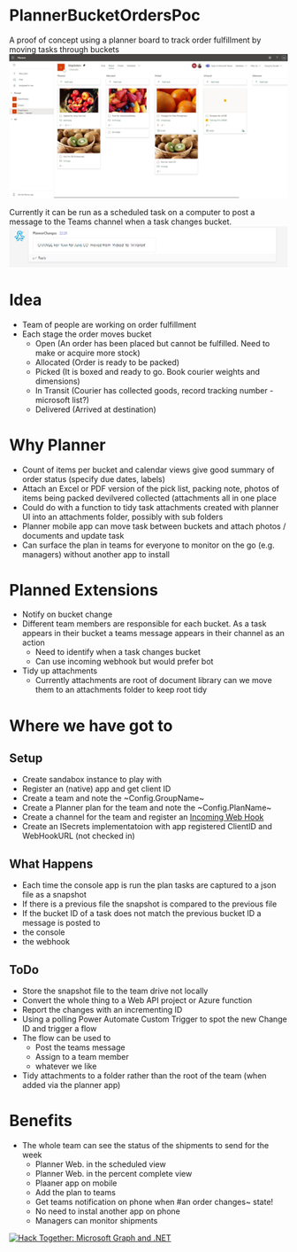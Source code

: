 # PlannerBucketOrdersPoc
A proof of concept using a planner board to track order fulfillment by moving tasks through buckets
<picture>
  <img alt="The planner that is monitored by the code" src="https://github.com/bobonline19/PlannerBucketOrdersPoc/blob/798a9cca639ea6aff7fd5c2ea789331b7de0cb00/docs/Planner.jpeg">
</picture>

Currently it can be run as a scheduled task on a computer to post a message to the Teams channel when a task changes bucket.
<picture>
  <img alt="A teams message because a task has changed bucket" src="https://github.com/bobonline19/PlannerBucketOrdersPoc/blob/798a9cca639ea6aff7fd5c2ea789331b7de0cb00/docs/change%20notification.png">
</picture>

# Idea
- Team of people are working on order fulfillment
- Each stage the order moves bucket
  - Open (An order has been placed but cannot be fulfilled. Need to make or acquire more stock)
  - Allocated (Order is ready to be packed)
  - Picked (It is boxed and ready to go. Book courier weights and dimensions)
  - In Transit (Courier has collected goods, record tracking number - microsoft list?)
  - Delivered (Arrived at destination)
 
 # Why Planner
 - Count of items per bucket and calendar views give good summary of order status (specify due dates, labels)
 - Attach an Excel or PDF version of the pick list, packing note, photos of items being packed devilvered collected (attachments all in one place
  - Could do with a function to tidy task attachments created with planner UI into an attachments folder, possibly with sub folders
 - Planner mobile app can move task between buckets and attach photos / documents and update task
 - Can surface the plan in teams for everyone to monitor on the go (e.g. managers) without another app to install
 
 # Planned Extensions
 - Notify on bucket change
  - Different team members are responsible for each bucket. As a task appears in their bucket a teams message appears in their channel as an action
    - Need to identify when a task changes bucket
    - Can use incoming webhook but would prefer bot
- Tidy up attachments
  - Currently attachments are root of document library can we move them to an attachments folder to keep root tidy
 
 # Where we have got to
 ## Setup
 - Create sandabox instance to play with
 - Register an (native) app and get client ID
 - Create a team and note the ~Config.GroupName~
 - Create a Planner plan for the team and note the ~Config.PlanName~
 - Create a channel for the team and register an [Incoming Web Hook](https://learn.microsoft.com/en-us/microsoftteams/platform/webhooks-and-connectors/how-to/add-incoming-webhook)
 - Create an ISecrets implementatoion with app registered ClientID and WebHookURL (not checked in)
 
 ## What Happens
 - Each time the console app is run the plan tasks are captured to a json file as a snapshot
 - If there is a previous file the snapshot is compared to the previous file
 - If the bucket ID of a task does not match the previous bucket ID a message is posted to
  - the console
  - the webhook

## ToDo
- Store the snapshot file to the team drive not locally
- Convert the whole thing to a Web API project or Azure function
- Report the changes with an incrementing ID
- Using a polling Power Automate Custom Trigger to spot the new Change ID and trigger a flow
- The flow can be used to
  - Post the teams message
  - Assign to a team member
  - whatever we like
- Tidy attachments to a folder rather than the root of the team (when added via the planner app)

# Benefits
- The whole team can see the status of the shipments to send for the week
  - Planner Web. in the scheduled view
  - Planner Web. in the percent complete view
  - Plaaner app on mobile
  - Add the plan to teams
  - Get teams notification on phone when #an order changes~ state!
  - No need to instal another app on phone
  - Managers can monitor shipments

[![Hack Together: Microsoft Graph and .NET](https://img.shields.io/badge/Microsoft%20-Hack--Together-orange?style=for-the-badge&logo=microsoft)](https://github.com/microsoft/hack-together)
